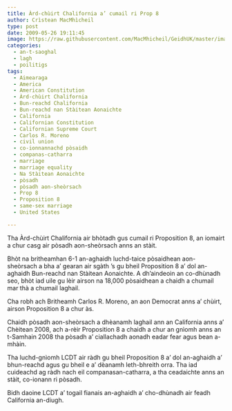 ```yaml
---
title: Àrd-chùirt Chalifornia a’ cumail ri Prop 8
author: Crìstean MacMhìcheil
type: post
date: 2009-05-26 19:11:45
image: https://raw.githubusercontent.com/MacMhicheil/GeidhUK/master/images/.jpg
categories:
  - an-t-saoghal
  - lagh
  - poilitigs
tags:
  - Aimearaga
  - America
  - American Constitution
  - Àrd-chùirt Chalifornia
  - Bun-reachd Chalifornia
  - Bun-reachd nan Stàitean Aonaichte
  - California
  - Californian Constitution
  - Californian Supreme Court
  - Carlos R. Moreno
  - civil union
  - co-ionnannachd pòsaidh
  - companas-catharra
  - marriage
  - marriage equality
  - Na Stàitean Aonaichte
  - pòsadh
  - pòsadh aon-sheòrsach
  - Prop 8
  - Proposition 8
  - same-sex marriage
  - United States

---
```

Tha Àrd-chùirt Chalifornia air bhòtadh gus cumail ri Proposition 8, an iomairt a chur casg air pòsadh aon-sheòrsach anns an stàit.

<!--more-->

Bhòt na britheamhan 6-1 an-aghaidh luchd-taice pòsaidhean aon-sheòrsach a bha a&#8217; gearan air sgàth &#8217;s gu bheil Proposition 8 a&#8217; dol an-aghaidh Bun-reachd nan Stàitean Aonaichte. A dh&#8217;aindeoin an co-dhùnadh seo, bhòt iad uile gu lèir airson na 18,000 pòsaidhean a chaidh a chumail mar thà a chumail laghail.

Cha robh ach Britheamh Carlos R. Moreno, an aon Democrat anns a&#8217; chùirt, airson Proposition 8 a chur às.

Chaidh pòsadh aon-sheòrsach a dhèanamh laghail ann an California anns a&#8217; Chèitean 2008, ach a-rèir Proposition 8 a chaidh a chur an gnìomh anns an t-Samhain 2008 tha pòsadh a&#8217; ciallachadh aonadh eadar fear agus bean a-mhàin.

Tha luchd-gnìomh LCDT air ràdh gu bheil Proposition 8 a&#8217; dol an-aghaidh a&#8217; bhun-reachd agus gu bheil e a&#8217; dèanamh leth-bhreith orra. Tha iad cuideachd ag ràdh nach eil companasan-catharra, a tha ceadaichte anns an stàit, co-ionann ri pòsadh.

Bidh daoine LCDT a&#8217; togail fianais an-aghaidh a&#8217; cho-dhùnadh air feadh California an-diugh.
